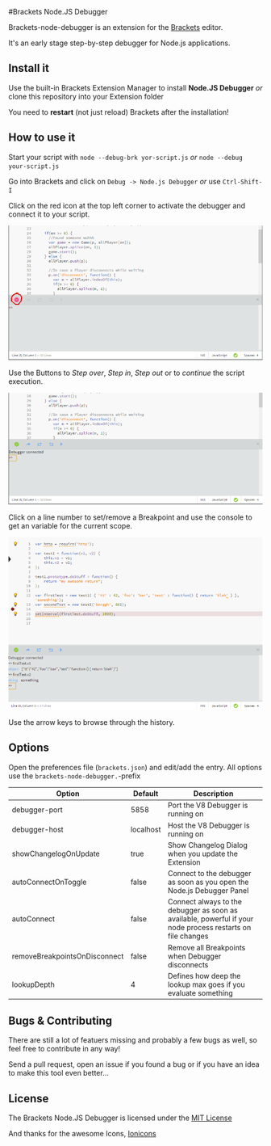 #Brackets Node.JS Debugger

Brackets-node-debugger is an extension for the [Brackets](http://brackets.io) editor.

It's an early stage step-by-step debugger for Node.js applications.

Install it
------

Use the built-in Brackets Extension Manager to install __Node.JS Debugger__
_or_ clone this repository into your Extension folder

You need to __restart__ (not just reload) Brackets after the installation!

How to use it
-------

Start your script with `node --debug-brk yor-script.js` _or_ `node --debug your-script.js`

Go into Brackets and click on `Debug -> Node.js Debugger` _or_ use `Ctrl-Shift-I`

Click on the red icon at the top left corner to activate the debugger and connect it to your script.

![alt ](https://github.com/TheBenji/brackets-node-debugger/raw/master/screenshots/disconnect.png "Click on the icon to connect the Debugger")

Use the Buttons to _Step over_, _Step in_, _Step out_ or to _continue_ the script execution.

![alt ](https://github.com/TheBenji/brackets-node-debugger/raw/master/screenshots/connected.png "Control the debugger")

Click on a line number to set/remove a Breakpoint and use the console to get an variable for the current scope.

![alt ](https://github.com/TheBenji/brackets-node-debugger/raw/master/screenshots/breakpoint.png "Breakpoint and the console")

Use the arrow keys to browse through the history.

Options
---------

Open the preferences file (`brackets.json`) and edit/add the entry.
All options use the `brackets-node-debugger.`-prefix

|Option                     |Default     | Description                           |
|---------------------------|------------|---------------------------------------|
|debugger-port              |5858        |Port the V8 Debugger is running on     |
|debugger-host              |localhost   |Host the V8 Debugger is running on     |
|showChangelogOnUpdate      |true        |Show Changelog Dialog when you update the Extension|
|autoConnectOnToggle|false|Connect to the debugger as soon as you open the Node.js Debugger Panel|
|autoConnect|false|Connect always to the debugger as soon as available, powerful if your node process restarts on file changes|
|removeBreakpointsOnDisconnect|false|Remove all Breakpoints when Debugger disconnects|
|lookupDepth|4|Defines how deep the lookup max goes if you evaluate something|

Bugs & Contributing
-----------

There are still a lot of featuers missing and probably a few bugs as well, so feel free to contribute in any way!

Send a pull request, open an issue if you found a bug or if you have an idea to make this tool even better...

License
-----

The Brackets Node.JS Debugger is licensed under the [MIT License](https://github.com/TheBenji/brackets-node-debugger/blob/master/LICENSE)

And thanks for the awesome Icons, [Ionicons](https://github.com/driftyco/ionicons)

